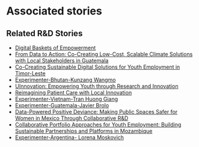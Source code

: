 # Associated stories

<!-- !!DO NOT REMOVE!! start autogenerated hyperlinks -->
## Related R&D Stories
- [Digital Baskets of Empowerment](/stories/?doc=Explorers_SLV)
- [From Data to Action: Co-Creating Low-Cost, Scalable Climate Solutions with Local Stakeholders in Guatemala](/stories/?doc=Explorers_GTM)
- [Co-Creating Sustainable Digital Solutions for Youth Employment in Timor-Leste](/stories/?doc=Explorers_TLS)
- [Experimenter-Bhutan-Kunzang Wangmo](/stories/?doc=Experimenters_BTN)
- [UInnovation: Empowering Youth through Research and Innovation](/stories/?doc=Explorers_TGO)
- [Reimagining Patient Care with Local Innovation](/stories/?doc=Explorers_RWA)
- [Experimenter-Vietnam-Tran Huong Giang](/stories/?doc=Experimenters_VNM)
- [Experimenter-Guatemala-Javier Brolo](/stories/?doc=Experimenters_GTM)
- [Data-Powered Positive Deviance: Making Public Spaces Safer for Women in Mexico Through Collaborative R&D](/stories/?doc=Explorers_MEX)
- [Collaborative Portfolio Approaches for Youth Employment: Building Sustainable Partnerships and Platforms in Mozambique](/stories/?doc=Explorers_MOZ)
- [Experimenter-Argentina- Lorena Moskovich](/stories/?doc=Experimenters_ARG)
<!-- !!DO NOT REMOVE!! end autogenerated hyperlinks -->